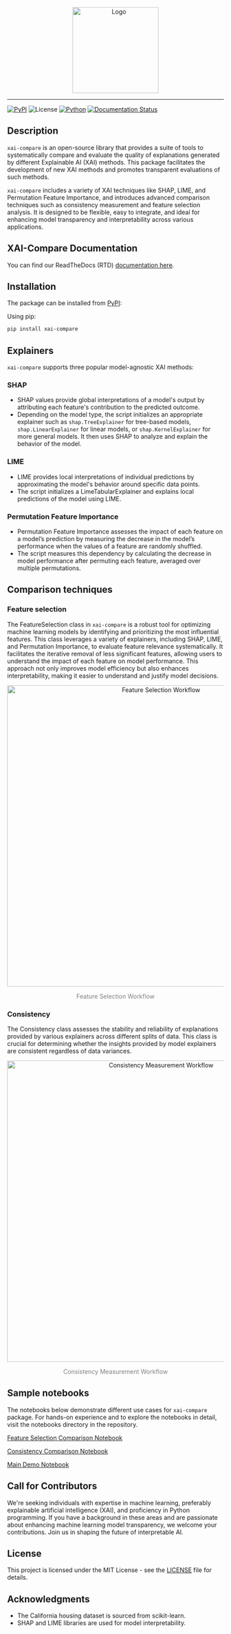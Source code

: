 <div align="center">
    <img src="https://raw.githubusercontent.com/emunaran/xai-compare/main/docs/images/xai-compare_logo.png" alt="Logo" width="200"/>
</div>

---
[![PyPI](https://img.shields.io/pypi/v/xai-compare)](https://pypi.org/pypi/xai-compare)
![License](https://img.shields.io/badge/license-MIT-green)
[![Python](https://img.shields.io/badge/python-%3E3.9-blue)](https://pypi.org/project/)
[![Documentation Status](https://readthedocs.org/projects/xai-compare/badge/?version=latest)](https://xai-compare.readthedocs.io/en/latest/?badge=latest)


## Description
`xai-compare` is an open-source library that provides a suite of tools to systematically compare and evaluate the quality of explanations generated by different Explainable AI (XAI) methods. This package facilitates the development of new XAI methods and promotes transparent evaluations of such methods.

`xai-compare` includes a variety of XAI techniques like SHAP, LIME, and Permutation Feature Importance, and introduces advanced comparison techniques such as consistency measurement and feature selection analysis. It is designed to be flexible, easy to integrate, and ideal for enhancing model transparency and interpretability across various applications.

## XAI-Compare Documentation
You can find our ReadTheDocs (RTD) [documentation here](https://xai-compare.readthedocs.io/en/latest/).


## Installation

The package can be installed from [PyPI](https://pypi.org/pypi/xai-compare):

Using pip:
```bash
pip install xai-compare
```

## Explainers

`xai-compare` supports three popular model-agnostic XAI methods:

### SHAP
- SHAP values provide global interpretations of a model's output by attributing each feature's contribution to the predicted outcome.
- Depending on the model type, the script initializes an appropriate explainer such as `shap.TreeExplainer` for tree-based models, `shap.LinearExplainer` for linear models, or `shap.KernelExplainer` for more general models. It then uses SHAP to analyze and explain the behavior of the model.

### LIME
- LIME provides local interpretations of individual predictions by approximating the model's behavior around specific data points.
- The script initializes a LimeTabularExplainer and explains local predictions of the model using LIME.

### Permutation Feature Importance
- Permutation Feature Importance assesses the impact of each feature on a model’s prediction by measuring the decrease in the model’s performance when the values of a feature are randomly shuffled.
- The script measures this dependency by calculating the decrease in model performance after permuting each feature, averaged over multiple permutations.



## Comparison techniques

### Feature selection

The FeatureSelection class in `xai-compare` is a robust tool for optimizing machine learning models by identifying and prioritizing the most influential features. This class leverages a variety of explainers, including SHAP, LIME, and Permutation Importance, to evaluate feature relevance systematically. It facilitates the iterative removal of less significant features, allowing users to understand the impact of each feature on model performance. This approach not only improves model efficiency but also enhances interpretability, making it easier to understand and justify model decisions.


<div align="center">
    <img src="https://github.com/emunaran/xai-compare/raw/main/docs/images/Feature_selection_wf.png" alt="Feature Selection Workflow" width="700"/>
    <p style="color: #808080;">Feature Selection Workflow</p>
</div>


### Consistency
The Consistency class assesses the stability and reliability of explanations provided by various explainers across different splits of data. This class is crucial for determining whether the insights provided by model explainers are consistent regardless of data variances. 

<div align="center">
    <img src="https://github.com/emunaran/xai-compare/raw/main/docs/images/Consistency_wf.png" alt="Consistency Measurement Workflow" width="700"/>
    <p style="color: #808080;">Consistency Measurement Workflow</p>
</div>


## Sample notebooks
The notebooks below demonstrate different use cases for `xai-compare` package. For hands-on experience and to explore the notebooks in detail, visit the notebooks directory in the repository.

[Feature Selection Comparison Notebook](
xai_compare/demo_notebooks/comparison_feature_selection.ipynb)

[Consistency Comparison Notebook](
xai_compare/demo_notebooks/comparison_consistency.ipynb)

[Main Demo Notebook](
xai_compare/demo_notebooks/main_demo.ipynb)


## Call for Contributors
We're seeking individuals with expertise in machine learning, preferably explainable artificial intelligence (XAI), and proficiency in Python programming. If you have a background in these areas and are passionate about enhancing machine learning model transparency, we welcome your contributions. Join us in shaping the future of interpretable AI. 


## License
This project is licensed under the MIT License - see the [LICENSE](LICENSE) file for details.


## Acknowledgments
- The California housing dataset is sourced from scikit-learn.
- SHAP and LIME libraries are used for model interpretability.

